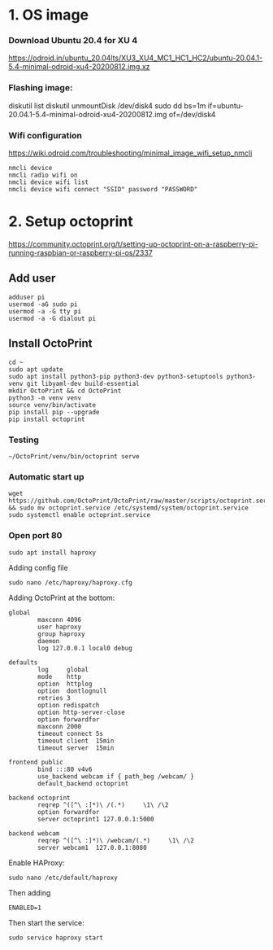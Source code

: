 
# 1. OS image
### Download Ubuntu 20.4 for XU 4
https://odroid.in/ubuntu_20.04lts/XU3_XU4_MC1_HC1_HC2/ubuntu-20.04.1-5.4-minimal-odroid-xu4-20200812.img.xz

### Flashing image:
diskutil list
diskutil unmountDisk /dev/disk4
sudo dd bs=1m if=ubuntu-20.04.1-5.4-minimal-odroid-xu4-20200812.img of=/dev/disk4

### Wifi configuration
https://wiki.odroid.com/troubleshooting/minimal_image_wifi_setup_nmcli
```
nmcli device
nmcli radio wifi on
nmcli device wifi list
nmcli device wifi connect "SSID" password "PASSWORD"
```

# 2. Setup octoprint
https://community.octoprint.org/t/setting-up-octoprint-on-a-raspberry-pi-running-raspbian-or-raspberry-pi-os/2337

## Add user 
```
adduser pi
usermod -aG sudo pi
usermod -a -G tty pi
usermod -a -G dialout pi
```

## Install OctoPrint
```
cd ~
sudo apt update
sudo apt install python3-pip python3-dev python3-setuptools python3-venv git libyaml-dev build-essential
mkdir OctoPrint && cd OctoPrint
python3 -m venv venv
source venv/bin/activate
pip install pip --upgrade
pip install octoprint
```

### Testing
```
~/OctoPrint/venv/bin/octoprint serve
```

### Automatic start up
```
wget https://github.com/OctoPrint/OctoPrint/raw/master/scripts/octoprint.service && sudo mv octoprint.service /etc/systemd/system/octoprint.service
sudo systemctl enable octoprint.service

```

### Open port 80
```
sudo apt install haproxy
```
Adding config file
```
sudo nano /etc/haproxy/haproxy.cfg
```
Adding OctoPrint at the bottom:
```
global
        maxconn 4096
        user haproxy
        group haproxy
        daemon
        log 127.0.0.1 local0 debug

defaults
        log     global
        mode    http
        option  httplog
        option  dontlognull
        retries 3
        option redispatch
        option http-server-close
        option forwardfor
        maxconn 2000
        timeout connect 5s
        timeout client  15min
        timeout server  15min

frontend public
        bind :::80 v4v6
        use_backend webcam if { path_beg /webcam/ }
        default_backend octoprint

backend octoprint
        reqrep ^([^\ :]*)\ /(.*)     \1\ /\2
        option forwardfor
        server octoprint1 127.0.0.1:5000

backend webcam
        reqrep ^([^\ :]*)\ /webcam/(.*)     \1\ /\2
        server webcam1  127.0.0.1:8080
```

Enable HAProxy:
```
sudo nano /etc/default/haproxy 
```
Then adding 
```
ENABLED=1 
```

Then start the service:
```
sudo service haproxy start
```
